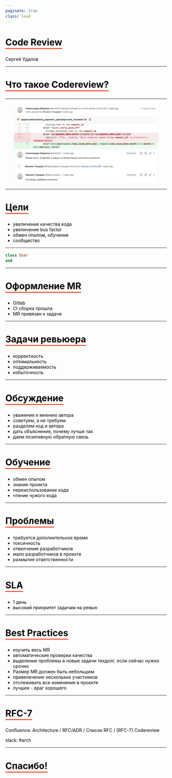 ```yaml
---
paginate: true
class: lead
---
```

<style>
  section {
    background: #f2f2f2;
  }
  h1,body,li,p { color: black; }

  h1 {
    text-decoration: underline;
    text-decoration-color: #FF5028;
    text-underline-offset: 0.3em;
    text-decoration-thickness: 0.1em;
    padding-bottom: 0.3em;
  }
  img {
    display: block;
    margin-left: auto;
    margin-right: auto;
    max-width: 90%;
  }
</style>
<!--
_paginate: false
_class: lead
-->


# Code Review

Сергей Удалов

---

# Что такое Codereview?

---

<!-- header: Что такое Codereview? -->


![](./img/comment.png)

---
<!-- header: "" -->

# Цели

* увеличение качества кода
* увеличение bus factor
* обмен опытом, обучение
* сообщество

---

```ruby
class User
end
```

---

# Оформление MR

* Gitlab
* CI сборка прошла
* MR привязан к задаче

---

# Задачи ревьюера

* корректность 
* оптимальность
* поддерживаемость
* избыточность


<!-- _footer: "Что нужно проверить" -->

---

# Обсуждение

* уважение к мнению автора
* советуем, а не требуем
* разделем код и автора
* дать объяснение, почему лучше так
* даем позитивную обратную связь

---

# Обучение

* обмен опытом
* знание проекта
* переиспользование кода
* чтение чужого кода

---

# Проблемы

* требуется дополнительное время
* токсичность
* отвелчение разработчиков
* мало разработчиков в проекте
* размытие ответственности

---

# SLA

* 1 день
* высокий приоритет задачам на ревью

---

# Best Practices

* изучить весь MR
* автоматические проверки качества
* выделение проблемы в новые задачи техдолг, если сейчас нужно срочно
* Размер MR должен быть небольшим
* привелечение нескольких участников
* отслеживать все изменения в проекте
* лучшее - враг хорошего

---

# RFC-7

Confluence: Architecture / RFC/ADR / Список RFC / [RFC-7] Codereview

slack: #arch

---

# Спасибо!
